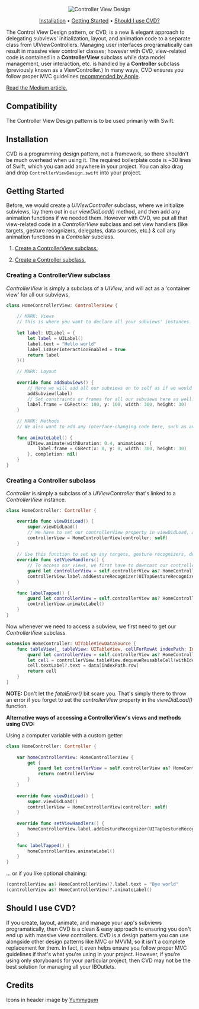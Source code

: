 <p align="center">
    <img src="https://cloud.githubusercontent.com/assets/7799382/26728465/2e259924-475f-11e7-813a-3e691c82567a.png" alt="Controller View Design" />
</p>

<p align="center">
    <a href="#installation">Installation</a>
  • <a href="#getting-started">Getting Started</a>
  • <a href="#should-i-use-cvd">Should I use CVD?</a>
</p>

The Control View Design pattern, or CVD, is a new & elegant approach to delegating subviews' initialization, layout, and animation code to a separate class from UIViewControllers. Managing user interfaces programatically can result in massive view controller classes; however with CVD, view-related code is contained in a **ControllerView** subclass while data model management, user interaction, etc. is handled by a **Controller** subclass (previously known as a ViewController.) In many ways, CVD ensures you follow proper MVC guidelines [recommended by Apple](https://developer.apple.com/library/content/documentation/General/Conceptual/DevPedia-CocoaCore/MVC.html). 

[Read the Medium article.](https://medium.com/@sdrzn/controller-view-design-pattern-for-swift-new-6283cb052)

## Compatibility

The Controller View Design pattern is to be used primarily with Swift. 

## Installation

CVD is a programming design pattern, not a framework, so there shouldn't be much overhead when using it. The required boilerplate code is ~30 lines of Swift, which you can add anywhere in your project. You can also drag and drop `ControllerViewDesign.swift` into your project.

## Getting Started
Before, we would create a *UIViewController* subclass, where we initialize subviews, lay them out in our *viewDidLoad()* method, and then add any animation functions if we needed them. 
However with CVD, we put all that view-related code in a *ControllerView* subclass and set view handlers (like targets, gesture recognizers, delegates, data sources, etc.) & call any animation functions in a *Controller* subclass.

1. [Create a ControllerView subclass.](#creating-a-controllerview-subclass)

2. [Create a Controller subclass.](#creating-a-controller-subclass)

### Creating a ControllerView subclass
*ControllerView* is simply a subclass of a *UIView*, and will act as a 'container view' for all our subviews.
```swift
class HomeControllerView: ControllerView {
    
    // MARK: Views
    // This is where you want to declare all your subviews' instances. Creating custom views as computed objects is much faster and easier than creating custom subclasses.
    
    let label: UILabel = {
        let label = UILabel()
        label.text = "Hello world"
        label.isUserInteractionEnabled = true
        return label
    }()
    
    // MARK: Layout
    
    override func addSubviews() {
        // Here we will add all our subviews on to self as if we would to self.view in a UIViewController.
        addSubview(label)
        // Set constraints or frames for all our subviews here as well.
        label.frame = CGRect(x: 100, y: 100, width: 300, height: 30)
    }
    
    // MARK: Methods
    // We also want to add any interface-changing code here, such as animations.
    
    func animateLabel() {
        UIView.animate(withDuration: 0.4, animations: { 
            label.frame = CGRect(x: 0, y: 0, width: 300, height: 30)
        }, completion: nil)
    }
}
```

### Creating a Controller subclass
*Controller* is simply a subclass of a *UIViewController* that's linked to a *ControllerView* instance.
```swift
class HomeController: Controller {

    override func viewDidLoad() {
        super.viewDidLoad()
        // We have to set our controllerView property in viewDidLoad, as this is the best place to initialize and layout subviews.
        controllerView = HomeControllerView(controller: self)
    }
    
    // Use this function to set up any targets, gesture recognizers, delegates, data sources, etc. for our subviews. Our ControllerView subclass automatically calls this function for us in the background at the proper time.
    override func setViewHandlers() {
        // To access our views, we first have to downcast our controllerView class property to our custom ControllerView subclass.
        guard let controllerView = self.controllerView as? HomeControllerView else { fatalError("Controller view has not been set") }
        controllerView.label.addGestureRecognizer(UITapGestureRecognizer(target: self, action: #selector(labelTapped)))
    }
    
    func labelTapped() {
        guard let controllerView = self.controllerView as? HomeControllerView else { fatalError("Controller view has not been set") }
        controllerView.animateLabel()
    }
}
```
Now whenever we need to access a subview, we first need to get our *ControllerView* subclass. 
```swift
extension HomeController: UITableViewDataSource {
    func tableView(_ tableView: UITableView, cellForRowAt indexPath: IndexPath) -> UITableViewCell {
        guard let controllerView = self.controllerView as? HomeControllerView else { fatalError("Controller view has not been set") }
        let cell = controllerView.tableView.dequeueReusableCell(withIdentifier: "id", for: indexPath)
        cell.textLabel?.text = data[indexPath.row]
        return cell
    }
}
```
**NOTE:** Don't let the *fatalError()* bit scare you. That's simply there to throw an error if you forget to set the *controllerView* property in the *viewDidLoad()* function.

**Alternative ways of accessing a ControllerView's views and methods using CVD:**

Using a computer variable with a custom getter:

```swift
class HomeController: Controller {
    
    var homeControllerView: HomeControllerView {
        get {
            guard let controllerView = self.controllerView as? HomeControllerView else { fatalError("Controller view has not been set") }
            return controllerView
        }
    }
    
    override func viewDidLoad() {
        super.viewDidLoad()
        controllerView = HomeControllerView(controller: self)
    }
    
    override func setViewHandlers() {
        homeControllerView.label.addGestureRecognizer(UITapGestureRecognizer(target: self, action: #selector(labelTapped)))
    }
    
    func labelTapped() {
        homeControllerView.animateLabel()
    }
}
```
... or if you like optional chaining:
```swift
(controllerView as? HomeControllerView)?.label.text = "Bye world"
(controllerView as? HomeControllerView)?.animateLabel()
```

## Should I use CVD?

If you create, layout, animate, and manage your app's subviews programatically, then CVD is a clean & easy approach to ensuring you don't end up with massive view controllers. CVD is a design pattern you can use alongside other design patterns like MVC or MVVM, so it isn't a complete replacement for them. In fact, it even helps ensure you follow proper MVC guidelines if that's what you're using in your project.  However, if you're using only storyboards for your particular project, then CVD may not be the best solution for managing all your IBOutlets.

## Credits

Icons in header image by [Yummygum](https://yummygum.com/)
